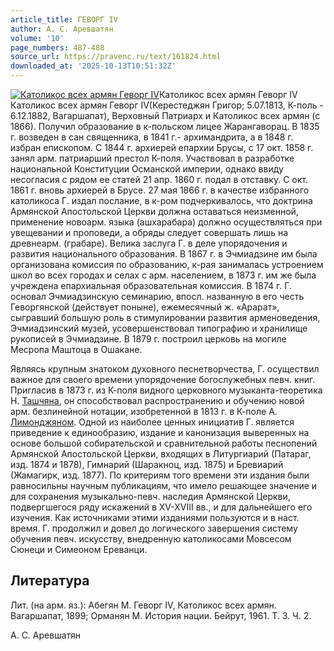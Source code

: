 ```yaml
---
article_title: ГЕВОРГ IV
author: А. С. Аревшатян
volume: '10'
page_numbers: 487-488
source_url: https://pravenc.ru/text/161824.html
downloaded_at: '2025-10-13T10:51:32Z'
---
```


[![Католикос всех армян Геворг IV](https://pravenc.ru/data/008/467/1234/i200.jpg "Кликните для увеличения картинки")](https://pravenc.ru/data/008/467/1234/i400.jpg)Католикос всех армян Геворг IV  
Католикос всех армян Геворг IV(Керестеджян Григор; 5.07.1813, К-поль - 6.12.1882, Вагаршапат), Верховный Патриарх и Католикос всех армян (с 1866). Получил образование в к-польском лицее Жарангаворац. В 1835 г. возведен в сан священника, в 1841 г.- архимандрита, а в 1848 г. избран епископом. С 1844 г. архиерей епархии Брусы, с 17 окт. 1858 г. занял арм. патриарший престол К-поля. Участвовал в разработке национальной Конституции Османской империи, однако ввиду несогласия с рядом ее статей 21 апр. 1860 г. подал в отставку. С окт. 1861 г. вновь архиерей в Брусе. 27 мая 1866 г. в качестве избранного католикоса Г. издал послание, в к-ром подчеркивалось, что доктрина Армянской Апостольской Церкви должна оставаться неизменной, применение новоарм. языка (ашхарабара) должно осуществляться при увещевании и проповеди, а обряды следует совершать лишь на древнеарм. (грабаре). Велика заслуга Г. в деле упорядочения и развития национального образования. В 1867 г. в Эчмиадзине им была организована комиссия по образованию, к-рая занималась устроением школ во всех городах и селах с арм. населением, в 1873 г. им же была учреждена епархиальная образовательная комиссия. В 1874 г. Г. основал Эчмиадзинскую семинарию, впосл. названную в его честь Геворгянской (действует поныне), ежемесячный ж. «Арарат», сыгравший большую роль в стимулировании развития арменоведения, Эчмиадзинский музей, усовершенствовал типографию и хранилище рукописей в Эчмиадзине. В 1879 г. построил церковь на могиле Месропа Маштоца в Ошакане.

Являясь крупным знатоком духовного песнетворчества, Г. осуществил важное для своего времени упорядочение богослужебных певч. книг. Пригласив в 1873 г. из К-поля видного церковного музыканта-теоретика Н. [Ташчяна](https://pravenc.ru/text/Ташчяна.html), он способствовал распространению и обучению новой арм. безлинейной нотации, изобретенной в 1813 г. в К-поле А. [Лимонджяном](https://pravenc.ru/text/Лимонджяном.html). Одной из наиболее ценных инициатив Г. является приведение к единообразию, издание и канонизация выверенных на основе большой собирательской и сравнительной работы песнопений Армянской Апостольской Церкви, входящих в Литургиарий (Патараг, изд. 1874 и 1878), Гимнарий (Шаракноц, изд. 1875) и Бревиарий (Жамагирк, изд. 1877). По критериям того времени эти издания были равносильны научным публикациям, что имело решающее значение и для сохранения музыкально-певч. наследия Армянской Церкви, подвергшегося ряду искажений в XV-XVIII вв., и для дальнейшего его изучения. Как источниками этими изданиями пользуются и в наст. время. Г. продолжил и довел до логического завершения систему обучения певч. искусству, внедренную католикосами Мовсесом Сюнеци и Симеоном Ереванци.

## Литература

Лит. (на арм. яз.): Абегян М. Геворг IV, Католикос всех армян. Вагаршапат, 1899; Орманян М. История нации. Бейрут, 1961. Т. 3. Ч. 2.

А. С. Аревшатян
